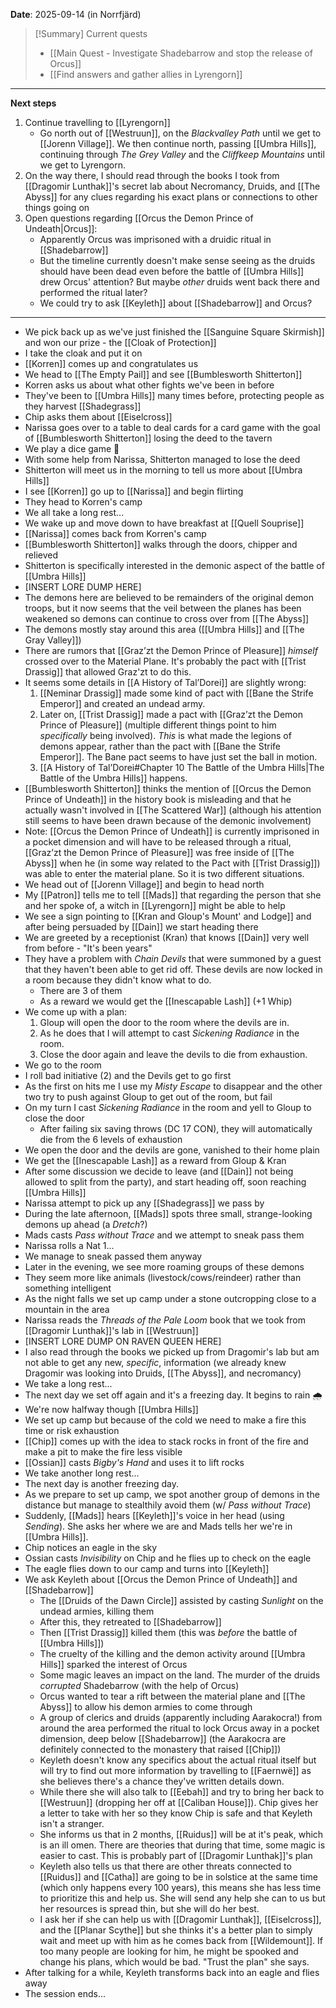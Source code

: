 **Date**: 2025-09-14 (in Norrfjärd)

> [!Summary] Current quests
> - [[Main Quest - Investigate Shadebarrow and stop the release of Orcus]]
> - [[Find answers and gather allies in Lyrengorn]]

---
**Next steps**
1. Continue travelling to [[Lyrengorn]]
	- Go north out of [[Westruun]], on the *Blackvalley Path* until we get to [[Jorenn Village]]. We then continue north, passing [[Umbra Hills]], continuing through *The Grey Valley* and the *Cliffkeep Mountains* until we get to Lyrengorn.
2. On the way there, I should read through the books I took from [[Dragomir Lunthak]]'s secret lab about Necromancy, Druids, and [[The Abyss]] for any clues regarding his exact plans or connections to other things going on
3. Open questions regarding [[Orcus the Demon Prince of Undeath|Orcus]]:
	- Apparently Orcus was imprisoned with a druidic ritual in [[Shadebarrow]]
	- But the timeline currently doesn't make sense seeing as the druids should have been dead even before the battle of [[Umbra Hills]] drew Orcus' attention? But maybe *other* druids went back there and performed the ritual later?
	- We could try to ask [[Keyleth]] about [[Shadebarrow]] and Orcus?
---
- We pick back up as we've just finished the [[Sanguine Square Skirmish]] and won our prize - the [[Cloak of Protection]]
- I take the cloak and put it on
- [[Korren]] comes up and congratulates us
- We head to [[The Empty Pail]] and see [[Bumblesworth Shitterton]]
- Korren asks us about what other fights we've been in before
- They've been to [[Umbra Hills]] many times before, protecting people as they harvest [[Shadegrass]]
- Chip asks them about [[Eiselcross]]
- Narissa goes over to a table to deal cards for a card game with the goal of [[Bumblesworth Shitterton]] losing the deed to the tavern
- We play a dice game 🎲
- With some help from Narissa, Shitterton managed to lose the deed
- Shitterton will meet us in the morning to tell us more about [[Umbra Hills]]
- I see [[Korren]] go up to [[Narissa]] and begin flirting
- They head to Korren's camp
- We all take a long rest...
- We wake up and move down to have breakfast at [[Quell Souprise]]
- [[Narissa]] comes back from Korren's camp
- [[Bumblesworth Shitterton]] walks through the doors, chipper and relieved
- Shitterton is specifically interested in the demonic aspect of the battle of [[Umbra Hills]]
- [INSERT LORE DUMP HERE]
- The demons here are believed to be remainders of the original demon troops, but it now seems that the veil between the planes has been weakened so demons can continue to cross over from [[The Abyss]]
- The demons mostly stay around this area ([[Umbra Hills]] and [[The Gray Valley]])
- There are rumors that [[Graz’zt the Demon Prince of Pleasure]] *himself* crossed over to the Material Plane. It's probably the pact with [[Trist Drassig]] that allowed Graz'zt to do this.
- It seems some details in [[A History of Tal’Dorei]] are slightly wrong:
	1. [[Neminar Drassig]] made some kind of pact with [[Bane the Strife Emperor]] and created an undead army.
	2. Later on, [[Trist Drassig]] made a pact with [[Graz’zt the Demon Prince of Pleasure]] (multiple different things point to him *specifically* being involved). *This* is what made the legions of demons appear, rather than the pact with [[Bane the Strife Emperor]]. The Bane pact seems to have just set the ball in motion.
	3. [[A History of Tal’Dorei#Chapter 10 The Battle of the Umbra Hills|The Battle of the Umbra Hills]] happens.
- [[Bumblesworth Shitterton]] thinks the mention of [[Orcus the Demon Prince of Undeath]] in the history book is misleading and that he actually wasn't involved in [[The Scattered War]] (although his attention still seems to have been drawn because of the demonic involvement)
- Note: [[Orcus the Demon Prince of Undeath]] is currently imprisoned in a pocket dimension and will have to be released through a ritual, [[Graz’zt the Demon Prince of Pleasure]] was free inside of [[The Abyss]] when he (in some way related to the Pact with [[Trist Drassig]]) was able to enter the material plane. So it is two different situations.
- We head out of [[Jorenn Village]] and begin to head north
- My [[Patron]] tells me to tell [[Mads]] that regarding the person that she and her spoke of, a witch in [[Lyrengorn]] might be able to help
- We see a sign pointing to [[Kran and Gloup's Mount' and Lodge]] and after being persuaded by [[Dain]] we start heading there
- We are greeted by a receptionist (Kran) that knows [[Dain]] very well from before - "It's been years"
- They have a problem with *Chain Devils* that were summoned by a guest that they haven't been able to get rid off. These devils are now locked in a room because they didn't know what to do.
	- There are 3 of them
	- As a reward we would get the [[Inescapable Lash]] (+1 Whip)
- We come up with a plan:
	1. Gloup will open the door to the room where the devils are in.
	2. As he does that I will attempt to cast *Sickening Radiance* in the room.
	3. Close the door again and leave the devils to die from exhaustion.
- We go to the room
- I roll bad initiative (2) and the Devils get to go first
- As the first on hits me I use my *Misty Escape* to disappear and the other two try to push against Gloup to get out of the room, but fail
- On my turn I cast *Sickening Radiance* in the room and yell to Gloup to close the door
	- After failing six saving throws (DC 17 CON), they will automatically die from the 6 levels of exhaustion
- We open the door and the devils are gone, vanished to their home plain
- We get the [[Inescapable Lash]] as a reward from Gloup & Kran
- After some discussion we decide to leave (and [[Dain]] not being allowed to split from the party), and start heading off, soon reaching [[Umbra Hills]]
- Narissa attempt to pick up any [[Shadegrass]] we pass by
- During the late afternoon, [[Mads]] spots three small, strange-looking demons up ahead (a *Dretch*?)
- Mads casts *Pass without Trace* and we attempt to sneak pass them
- Narissa rolls a Nat 1...
- We manage to sneak passed them anyway
- Later in the evening, we see more roaming groups of these demons
- They seem more like animals (livestock/cows/reindeer) rather than something intelligent
- As the night falls we set up camp under a stone outcropping close to a mountain in the area
- Narissa reads the *Threads of the Pale Loom* book that we took from [[Dragomir Lunthak]]'s lab in [[Westruun]]
- [INSERT LORE DUMP ON RAVEN QUEEN HERE]
- I also read through the books we picked up from Dragomir's lab but am not able to get any new, *specific*, information (we already knew Dragomir was looking into Druids, [[The Abyss]], and necromancy)
- We take a long rest...
- The next day we set off again and it's a freezing day. It begins to rain 🌧️
- We're now halfway though [[Umbra Hills]]
- We set up camp but because of the cold we need to make a fire this time or risk exhaustion
- [[Chip]] comes up with the idea to stack rocks in front of the fire and make a pit to make the fire less visible
- [[Ossian]] casts *Bigby's Hand* and uses it to lift rocks
- We take another long rest...
- The next day is another freezing day.
- As we prepare to set up camp, we spot another group of demons in the distance but manage to stealthily avoid them (w/ *Pass without Trace*)
- Suddenly, [[Mads]] hears [[Keyleth]]'s voice in her head (using *Sending*). She asks her where we are and Mads tells her we're in [[Umbra Hills]].
- Chip notices an eagle in the sky
- Ossian casts *Invisibility* on Chip and he flies up to check on the eagle
- The eagle flies down to our camp and turns into [[Keyleth]]
- We ask Keyleth about [[Orcus the Demon Prince of Undeath]] and [[Shadebarrow]]
	- The [[Druids of the Dawn Circle]] assisted by casting *Sunlight* on the undead armies, killing them
	- After this, they retreated to [[Shadebarrow]]
	- Then [[Trist Drassig]] killed them (this was *before* the battle of [[Umbra Hills]])
	- The cruelty of the killing and the demon activity around [[Umbra Hills]] sparked the interest of Orcus
	- Some magic leaves an impact on the land. The murder of the druids *corrupted* Shadebarrow (with the help of Orcus)
	- Orcus wanted to tear a rift between the material plane and [[The Abyss]] to allow his demon armies to come through
	- A group of clerics and druids (apparently including Aarakocra!) from around the area performed the ritual to lock Orcus away in a pocket dimension, deep below [[Shadebarrow]] (the Aarakocra are definitely connected to the monastery that raised [[Chip]])
	- Keyleth doesn't know any specifics about the actual ritual itself but will try to find out more information by travelling to [[Faernwë]] as she believes there's a chance they've written details down.
	- While there she will also talk to [[Eebah]] and try to bring her back to [[Westruun]] (dropping her off at [[Caliban House]]). Chip gives her a letter to take with her so they know Chip is safe and that Keyleth isn't a stranger.
	- She informs us that in 2 months, [[Ruidus]] will be at it's peak, which is an ill omen. There are theories that during that time, some magic is easier to cast. This is probably part of [[Dragomir Lunthak]]'s plan
	- Keyleth also tells us that there are other threats connected to [[Ruidus]] and [[Catha]] are going to be in solstice at the same time (which only happens every 100 years), this means she has less time to prioritize this and help us. She will send any help she can to us but her resources is spread thin, but she will do her best.
	- I ask her if she can help us with [[Dragomir Lunthak]], [[Eiselcross]], and the [[Planar Scythe]] but she thinks it's a better plan to simply wait and meet up with him as he comes back from [[Wildemount]]. If too many people are looking for him, he might be spooked and change his plans, which would be bad. "Trust the plan" she says.
- After talking for a while, Keyleth transforms back into an eagle and flies away
- The session ends...
